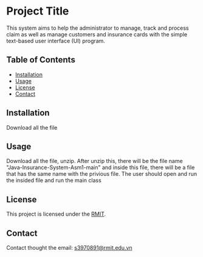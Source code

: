 # Project Title

This system aims to help the administrator to manage, track and process claim as well as manage customers and insurance cards with the simple text-based user interface (UI) program. 

## Table of Contents

- [Installation](#installation)
- [Usage](#usage)
- [License](#license)
- [Contact](#contact)

## Installation

Download all the file 

## Usage

Download all the file, unzip. After unzip this, there will be the file name "Java-Insurance-System-Asm1-main" and inside this file, there will be a file that has the same name with the privious file. The user should open and run the insided file and run the main class

## License

This project is licensed under the [RMIT](rmit.com.vn).

## Contact

Contact thought the email: s3970891@rmit.edu.vn

